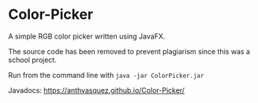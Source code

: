# Color-Picker
A simple RGB color picker written using JavaFX.

The source code has been removed to prevent plagiarism since this was a school project.

Run from the command line with `java -jar ColorPicker.jar`

Javadocs:
https://anthvasquez.github.io/Color-Picker/
